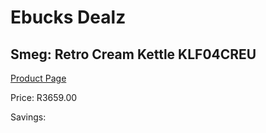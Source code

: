 
# Ebucks Dealz
## Smeg: Retro Cream Kettle KLF04CREU
[Product Page](https://www.ebucks.com/web/shop/productSelected.do?prodId=1167475078&catId=1196428103)

Price: R3659.00

Savings: 


	